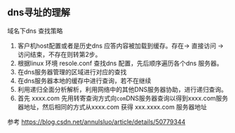 ## dns寻址的理解



域名下dns 查找策略

1. 客户机host配置或者是历史dns 应答内容被加载到缓存。存在-> 直接访问 -> 访问结束，不存在则转第2步。
2. 根据linux 环境 resole.conf 查找dns 配置，先后顺序遍历各个dns 服务器。
3. 在dns服务器管理的区域进行对应的查找
4. 在dns服务器本地的缓存中进行查询，若不在继续
5. 利用递归全面分析解析，利用网络中的其他DNS服务器协助，进行递归查询。
6. 首先 xxxx.com 先用转寄查询方式向`com`DNS服务器查询以得到xxxx.com服务器地址，然后相同的方式从xxxx.com 获得 xxx.xxxx.com 服务器地址



参考 https://blog.csdn.net/annulsluo/article/details/50779344